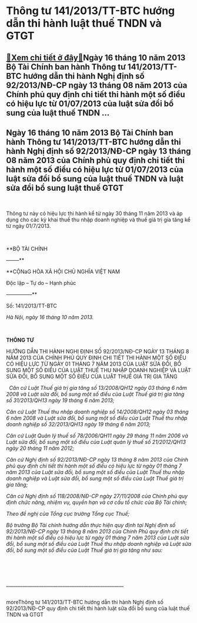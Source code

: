 Thông tư 141/2013/TT-BTC hướng dẫn thi hành luật thuế TNDN và GTGT
==================================================================

[:gift:Xem chi tiết ở đây:gift:](https://hddtvn.com/thong-tu-141-2013-tt-btc-huong-dan-thi-hanh-luat-thue-tndn-va-gtgt/)Ngày 16 tháng 10 năm 2013 Bộ Tài Chính ban hành Thông tư 141/2013/TT-BTC hướng dẫn thi hành Nghị định số 92/2013/NĐ-CP ngày 13 tháng 08 năm 2013 của Chính phủ quy định chi tiết thi hành một số điều có hiệu lực từ 01/07/2013 của luật sửa đổi bổ sung của luật thuế TNDN …
-----------------------------------------------------------------------------------------------------------------------------------------------------------------------------------------------------------------------------------------------------------------------------



Ngày 16 tháng 10 năm 2013 Bộ Tài Chính ban hành Thông tư 141/2013/TT-BTC hướng dẫn thi hành Nghị định số 92/2013/NĐ-CP ngày 13 tháng 08 năm 2013 của Chính phủ quy định chi tiết thi hành một số điều có hiệu lực từ 01/07/2013 của luật sửa đổi bổ sung của luật thuế TNDN và luật sửa đổi bổ sung luật thuế GTGT
--------------------------------------------------------------------------------------------------------------------------------------------------------------------------------------------------------------------------------------------------------------------------------------------------------------------


   

Thông tư này có hiệu lực thi hành kể từ ngày 30 tháng 11 năm 2013 và áp dụng cho các kỳ khai thuế thu nhập doanh nghiệp và thuế giá trị gia tăng kể từ ngày 01/7/2013.  

 






**BỘ TÀI CHÍNH  

 ——–**

**CỘNaG HÒA XÃ HỘI CHỦ NGHĨA VIỆT NAM  

 Độc lập – Tự do – Hạnh phúc  

 —————**



Số: 141/2013/TT-BTC

*Hà Nội, ngày 16 tháng 10 năm 2013.*



 



**THÔNG TƯ**  

 HƯỚNG DẪN THI HÀNH NGHỊ ĐỊNH SỐ 92/2013/NĐ-CP NGÀY 13 THÁNG 8 NĂM 2013 CỦA CHÍNH PHỦ QUY ĐỊNH CHI TIẾT THI HÀNH MỘT SỐ ĐIỀU CÓ HIỆU LỰC TỪ NGÀY 01 THÁNG 7 NĂM 2013 CỦA LUẬT SỬA ĐỔI, BỔ SUNG MỘT SỐ ĐIỀU CỦA LUẬT THUẾ THU NHẬP DOANH NGHIỆP VÀ LUẬT SỬA ĐỔI, BỔ SUNG MỘT SỐ ĐIỀU CỦA LUẬT THUẾ GIÁ TRỊ GIA TĂNG  

  
*Căn cứ Luật Thuế giá trị gia tăng số 13/2008/QH12 ngày 03 tháng 6 năm 2008 và Luật sửa đổi, bổ sung một số điều của Luật Thuế giá trị gia tăng số 31/2013/QH13 ngày 19 tháng 6 năm 2013;*


*Căn cứ Luật Thuế thu nhập doanh nghiệp số 14/2008/QH12 ngày 03 tháng 6 năm 2008 và Luật sửa đổi, bổ sung một số điều của Luật Thuế thu nhập doanh nghiệp số 32/2013/QH13 ngày 19 tháng 6 năm 2013;*


*Căn cứ Luật Quản lý thuế số 78/2006/QH11 ngày 29 tháng 11 năm 2006 và Luật sửa đổi, bổ sung một số điều của Luật quản lý thuế số 21/2012/QH13 ngày 20 tháng 11 năm 2012;*


*Căn cứ Nghị định số 92/2013/NĐ-CP ngày 13 tháng 8 năm 2013 của Chính phủ quy định chi tiết thi hành một số điều có hiệu lực từ ngày 01 tháng 7 năm 2013 của Luật sửa đổi, bổ sung một số điều của Luật Thuế thu nhập doanh nghiệp và Luật sửa đổi, bổ sung một số điều của Luật Thuế giá trị gia tăng;*


*Căn cứ Nghị định số 118/2008/NĐ-CP ngày 27/11/2008 của Chính phủ quy định chức năng, nhiệm vụ, quyền hạn và cơ cấu tổ chức của Bộ Tài chính;*


*Theo đề nghị của Tổng cục trưởng Tổng cục Thuế;*


*Bộ trưởng Bộ Tài chính hướng dẫn thực hiện quy định tại Nghị định số 92/2013/NĐ-CP ngày 13 tháng 8 năm 2013 của Chính Phủ quy định chi tiết thi hành một số điều có hiệu lực từ ngày 01 tháng 7 năm 2013 của Luật sửa đổi, bổ sung một số điều của Luật Thuế thu nhập doanh nghiệp và Luật sửa đổi, bổ sung một số điều của Luật Thuế giá trị gia tăng như sau:*  

 


 



  

\_\_\_\_\_\_\_\_\_\_\_\_\_\_\_\_\_\_\_\_\_\_\_\_\_\_\_\_\_\_\_\_\_\_\_\_\_\_\_\_\_\_\_\_\_\_\_\_\_\_  

  
   
moreThông tư 141/2013/TT-BTC hướng dẫn thi hành Nghị định số 92/2013/NĐ-CP quy định chi tiết thi hành luật sửa đổi bổ sung của luật thuế TNDN và GTGT

